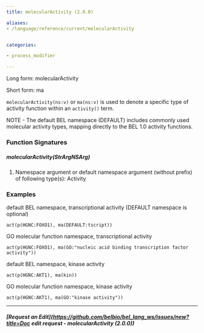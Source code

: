 ```yaml
---
title: molecularActivity (2.0.0)

aliases:
- /language/reference/current/molecularActivity


categories:

- process_modifier

---
```

<!-- COMPUTER GENERATED PAGE!!! DO NOT EDIT DIRECTLY  -->
<!--    must be changed in scripts/templates.py which is processed by scripts/update_refs.py -->

Long form: molecularActivity

Short form: ma

`molecularActivity(ns:v)` or `ma(ns:v)` is used to denote a specific type of activity function within an `activity()` term.

NOTE - The default BEL namespace (DEFAULT) includes commonly used molecular activity types, mapping directly to the BEL 1.0 activity functions.




### Function Signatures

##### molecularActivity(StrArgNSArg)

1. Namespace argument or default namespace argument (without prefix) of following type(s): Activity



### Examples


default BEL namespace, transcriptional activity (DEFAULT namespace is optional)

    act(p(HGNC:FOXO1), ma(DEFAULT:tscript))


GO molecular function namespace, transcriptional activity

    act(p(HGNC:FOXO1), ma(GO:"nucleic acid binding transcription factor activity"))


default BEL namespace, kinase activity

    act(p(HGNC:AKT1), ma(kin))


GO molecular function namespace, kinase activity

    act(p(HGNC:AKT1), ma(GO:"kinase activity"))



---
##### [Request an Edit](https://github.com/belbio/bel_lang_ws/issues/new?title=Doc edit request - molecularActivity (2.0.0))